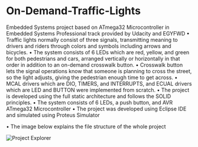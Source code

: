 # On-Demand-Traffic-Lights
Embedded Systems project based on ATmega32 Microcontroller in Embedded Systems Professional track provided by Udacity and EGYFWD
• Traffic lights normally consist of three signals, transmitting meaning to drivers and riders through colors and symbols including arrows and bicycles.
• The system consists of 6 LEDs which are red, yellow, and green for both pedestrians and cars, arranged vertically or horizontally in that order in addition to an on-demand crosswalk button.
• Crosswalk button lets the signal operations know that someone is planning to cross the street, so the light adjusts, giving the pedestrian enough time to get across.
• MCAL drivers which are DIO, TIMERS, and INTERRUPTS, and ECUAL drivers which are LED and BUTTON were implemented from scratch.
• The project is developed using the full static architecture and follows the SOLID principles.
• The system consists of 6 LEDs, a push button, and AVR ATmega32 Microcontroller
• The project was developed using Eclipse IDE and simulated using Proteus Simulator

• The image below explains the file structure of the whole project 

![Project Explorer](https://user-images.githubusercontent.com/70335125/199995647-3e7b4231-2480-495f-af32-48a9d50f98d4.png)
